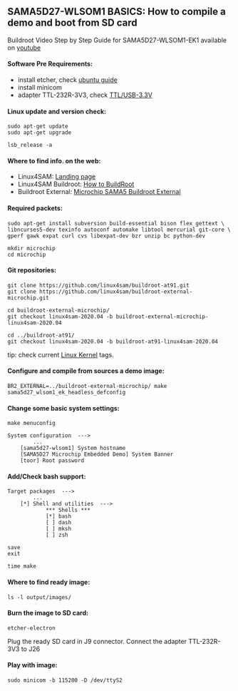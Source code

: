 ## SAMA5D27-WLSOM1 BASICS: How to compile a demo and boot from SD card

Buildroot Video Step by Step Guide for SAMA5D27-WLSOM1-EK1 available on [youtube](https://www.youtube.com/) 

#### Software Pre Requirements:
- install etcher, check [ubuntu guide](https://github.com/balena-io/etcher) 
- install minicom
- adapter TTL-232R-3V3, check [TTL/USB-3.3V](https://store.comet.bg/Catalogue/Product/48646/) 

#### Linux update and version check:
```
sudo apt-get update
sudo apt-get upgrade

lsb_release -a 
```

#### Where to find info. on the web:
- Linux4SAM: [Landing page](https://www.at91.com/linux4sam/bin/view/Linux4SAM)
- Linux4SAM Buildroot: [How to BuildRoot](https://www.at91.com/linux4sam/bin/view/Linux4SAM/BuildRootBuild)
- Buildroot External: [Microchip SAMA5 Buildroot External](https://github.com/linux4sam/buildroot-external-microchip/)

#### Required packets:
```
sudo apt-get install subversion build-essential bison flex gettext \
libncurses5-dev texinfo autoconf automake libtool mercurial git-core \
gperf gawk expat curl cvs libexpat-dev bzr unzip bc python-dev

mkdir microchip
cd microchip
```

#### Git repositories:
```
git clone https://github.com/linux4sam/buildroot-at91.git
git clone https://github.com/linux4sam/buildroot-external-microchip.git

cd buildroot-external-microchip/
git checkout linux4sam-2020.04 -b buildroot-external-microchip-linux4sam-2020.04

cd ../buildroot-at91/
git checkout linux4sam-2020.04 -b buildroot-at91-linux4sam-2020.04

```

tip: check current [Linux Kernel](https://www.linux4sam.org/bin/view/Linux4SAM/LinuxKernel#linux4sam_2020_04_tag) tags. 

#### Configure and compile from sources a demo image:
```
BR2_EXTERNAL=../buildroot-external-microchip/ make sama5d27_wlsom1_ek_headless_defconfig
```

#### Change some basic system settings: 

```
make menuconfig

System configuration  --->
        ...
    [sama5d27-wlsom1] System hostname
    [SAMA5D27 Microchip Embedded Demo] System Banner
    [toor] Root password

```

#### Add/Check bash support: 
```
Target packages  --->
        ...
    [*] Shell and utilities  --->
            *** Shells ***
            [*] bash
            [ ] dash      
            [ ] mksh
            [ ] zsh

save
exit

time make
```

#### Where to find ready image:
```
ls -l output/images/
```

#### Burn the image to SD card:
```
etcher-electron
```

Plug the ready SD card in J9 connector.
Connect the adapter TTL-232R-3V3 to J26

#### Play with image:
```
sudo minicom -b 115200 -D /dev/ttyS2
```
